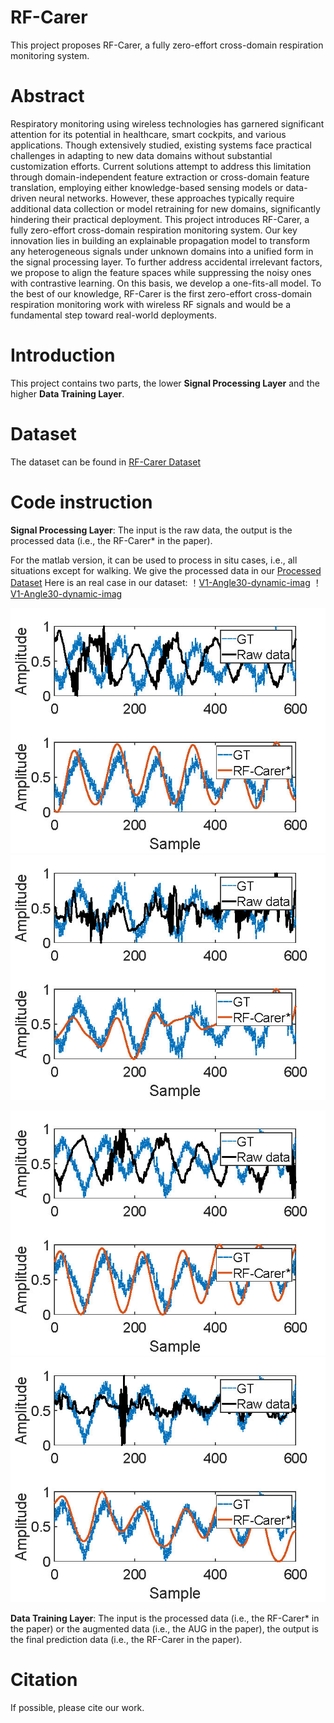 # RF-Carer
This project proposes RF-Carer, a fully zero-effort cross-domain respiration monitoring system.

# Abstract
Respiratory monitoring using wireless technologies has garnered significant attention for its potential in healthcare, smart cockpits, and various applications. Though extensively studied, existing systems face practical challenges in adapting to new data domains without substantial customization efforts. Current solutions attempt to address this limitation through domain-independent feature extraction or cross-domain feature translation, employing either knowledge-based sensing models or data-driven neural networks. However, these approaches typically require additional data collection or model retraining for new domains, significantly hindering their practical deployment. This project introduces RF-Carer, a fully zero-effort cross-domain respiration monitoring system. Our key innovation lies in building an explainable propagation model to transform any heterogeneous signals under unknown domains into a unified form in the signal processing layer. To further address accidental irrelevant factors, we propose to align the feature spaces while suppressing the noisy ones with contrastive learning. On this basis, we develop a one-fits-all model. To the best of our knowledge, RF-Carer is the first zero-effort cross-domain respiration monitoring work with wireless RF signals and would be a fundamental step toward real-world deployments. 

# Introduction

This project contains two parts, the lower **Signal Processing Layer** and the higher **Data Training Layer**. 

# Dataset
The dataset can be found in [RF-Carer Dataset](https://drive.google.com/drive/folders/1fX-nAjrjg7fBlwBQtSeDgTav1de6OnMJ?usp=drive_link)

# Code instruction

**Signal Processing Layer**: The input is the raw data, the output is the processed data (i.e., the RF-Carer* in the paper). 

For the matlab version, it can be used to process in situ cases, i.e., all situations except for walking. We give the processed data in our [Processed Dataset](https://drive.google.com/drive/folders/1-i_IeHzX8VMRaH8-5FLwaCGnPl_b7e0z?usp=drive_link)
Here is an real case in our dataset:
！[V1-Angle30-dynamic-imag](https://github.com/GeWangXJTU/RF-Carer/blob/main/SignalProcessLayer-matlabVersion/example/V1-angle30-dynamic-bin1-imag.jpg)  ！[V1-Angle30-dynamic-imag](https://github.com/GeWangXJTU/RF-Carer/blob/main/SignalProcessLayer-matlabVersion/example/V1-angle30-dynamic-bin1-real.jpg)

![V1-Angle30-dynamic-imag](https://github.com/GeWangXJTU/RF-Carer/blob/main/SignalProcessLayer-matlabVersion/example/V1-angle30-dynamic-bin2-imag.jpg)   ![V1-Angle30-dynamic-real](https://github.com/GeWangXJTU/RF-Carer/blob/main/SignalProcessLayer-matlabVersion/example/V1-angle30-dynamic-bin2-real.jpg)

![V1-Angle30-dynamic-imag](https://github.com/GeWangXJTU/RF-Carer/blob/main/SignalProcessLayer-matlabVersion/example/V1-angle30-dynamic-bin3-imag.jpg)  ![V1-Angle30-dynamic-imag](https://github.com/GeWangXJTU/RF-Carer/blob/main/SignalProcessLayer-matlabVersion/example/V1-angle30-dynamic-bin3-real.jpg)

**Data Training Layer**: The input is the processed data (i.e., the RF-Carer* in the paper) or the augmented data (i.e., the AUG in the paper), the output is the final prediction data (i.e., the RF-Carer in the paper).

# Citation

If possible, please cite our work.
